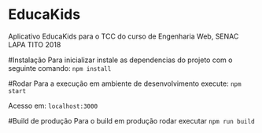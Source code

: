 # EducaKids
Aplicativo EducaKids para o TCC do curso de Engenharia Web, SENAC LAPA TITO 2018

#Instalação
Para inicializar instale as dependencias do projeto com o seguinte comando:
```npm install```

#Rodar
Para a execução em ambiente de desenvolvimento execute:
```npm start```

Acesso em: ```localhost:3000```

#Build de produção
Para o build em produção rodar executar ```npm run build``` 